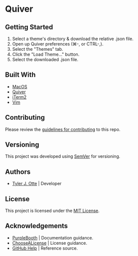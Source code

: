 # Quiver

## Getting Started

1. Select a theme's directory & download the relative .json file.
2. Open up Quiver preferences (⌘-, or CTRL-,).
3. Select the "Themes" tab.
4. Click the "Load Theme..." button.
5. Select the downloaded .json file.

## Built With

 * [MacOS](https://apple.com/macos)
 * [Quiver](https://github.com/HappenApps/Quiver/wiki)
 * [iTerm2](https://iterm2.com)
 * [Vim](https://www.vim.org)

## Contributing

Please review the [guidelines for contributing](../CONTRIBUTING.md) to this repo.

## Versioning

This project was developed using [SemVer](https://semver.org) for versioning.

## Authors

* [Tyler J. Otte](https://github.com/tylerjotte) | Developer

## License

This project is licensed under the [MIT License](../LICENSE.md).

## Acknowledgements

* [PurpleBooth](https://gist.github.com/PurpleBooth) | Documentation guidance.
* [ChooseALicense](https://choosealicense.com) | License guidance.
* [GitHub Help](https://help.github.com) | Reference source.

